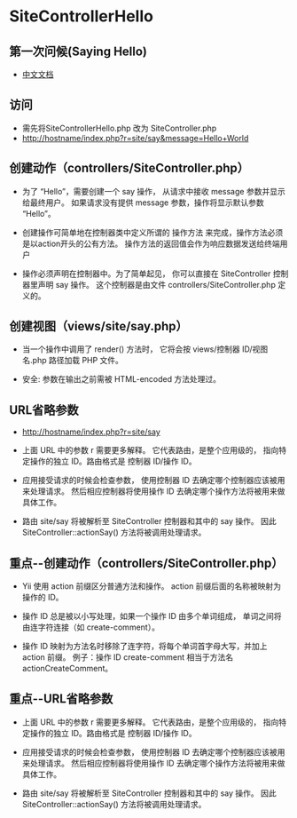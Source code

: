 # SiteControllerHello

## 第一次问候(Saying Hello)
* [中文文档](https://www.yiiframework.com/doc/guide/2.0/zh-cn/start-hello)

## 访问
* 需先将SiteControllerHello.php 改为 SiteController.php
* [http://hostname/index.php?r=site/say&message=Hello+World](http://cai.bfishcms.cn/web/index.php?r=site/say&message=Hello+World)  

## 创建动作（controllers/SiteController.php）
* 为了 “Hello”，需要创建一个 say 操作， 从请求中接收 message 参数并显示给最终用户。 如果请求没有提供 message 参数，操作将显示默认参数 “Hello”。  

* 创建操作可简单地在控制器类中定义所谓的 操作方法 来完成，操作方法必须是以action开头的公有方法。 操作方法的返回值会作为响应数据发送给终端用户  

* 操作必须声明在控制器中。为了简单起见， 你可以直接在 SiteController 控制器里声明 say 操作。 这个控制器是由文件 controllers/SiteController.php 定义的。

## 创建视图（views/site/say.php）
* 当一个操作中调用了 render() 方法时， 它将会按 views/控制器 ID/视图名.php 路径加载 PHP 文件。

* 安全: 参数在输出之前需被 HTML-encoded 方法处理过。

## URL省略参数
* [http://hostname/index.php?r=site/say](http://cai.bfishcms.cn/web/index.php?r=site/say)  

* 上面 URL 中的参数 r 需要更多解释。 它代表路由，是整个应用级的， 指向特定操作的独立 ID。路由格式是 控制器 ID/操作 ID。  

* 应用接受请求的时候会检查参数， 使用控制器 ID 去确定哪个控制器应该被用来处理请求。 然后相应控制器将使用操作 ID 去确定哪个操作方法将被用来做具体工作。

* 路由 site/say 将被解析至 SiteController 控制器和其中的 say 操作。 因此 SiteController::actionSay() 方法将被调用处理请求。

## 重点--创建动作（controllers/SiteController.php）

* Yii 使用 action 前缀区分普通方法和操作。 action 前缀后面的名称被映射为操作的 ID。  

* 操作 ID 总是被以小写处理，如果一个操作 ID 由多个单词组成， 单词之间将由连字符连接（如 create-comment）。   

* 操作 ID 映射为方法名时移除了连字符，将每个单词首字母大写，并加上 action 前缀。 例子：操作 ID create-comment 相当于方法名 actionCreateComment。

## 重点--URL省略参数 

* 上面 URL 中的参数 r 需要更多解释。 它代表路由，是整个应用级的， 指向特定操作的独立 ID。路由格式是 控制器 ID/操作 ID。  

* 应用接受请求的时候会检查参数， 使用控制器 ID 去确定哪个控制器应该被用来处理请求。 然后相应控制器将使用操作 ID 去确定哪个操作方法将被用来做具体工作。

* 路由 site/say 将被解析至 SiteController 控制器和其中的 say 操作。 因此 SiteController::actionSay() 方法将被调用处理请求。
